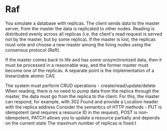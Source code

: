 # Raf

You simulate a database with replicas. The client sends data to the master server, from the master the data is replicated to other nodes. Reading is distributed evenly across all replicas (i.e. the client's read request is served not by the master, but by some replica). If the master is lost, the replicas must vote and choose a new master among the living nodes using the consensus protocol (Raft).

If the master comes back to life and has some unsynchronized data, then it must be processed in a reasonable way, and the former master must become one of the replicas.
A separate point is the implementation of a linearizable atomic CAS

The system must perform CRUD operations - create/read/update/delete
When reading, there is no need to pump data from the replica through the master, the data must go from the replica to the client. For this, the master can respond, for example, with 302 Found and provide a Location header with the replica address
Consider the semantics of HTTP methods - PUT is idempotent (and requires a resource ID in the request), POST is non-idempotent, PATCH allows you to update a resource partially and depends on the current state
The maximum number of replicas is fixed.t
